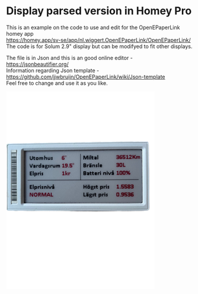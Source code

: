 # Display parsed version in Homey Pro
 
This is an example on the code to use and edit for the OpenEPaperLink homey app<br> https://homey.app/sv-se/app/nl.wiggert.OpenEPaperLink/OpenEPaperLink/
<br>The code is for Solum 2.9" display but can be modifyed to fit other displays.

The file is in Json and this is an good online editor - https://jsonbeautifier.org/<br>
Information regarding Json template - https://github.com/jjwbruijn/OpenEPaperLink/wiki/Json-template<br>
Feel free to change and use it as you like. 

<img width="400"  alt="display" src="Images/IMG_1333.png">
